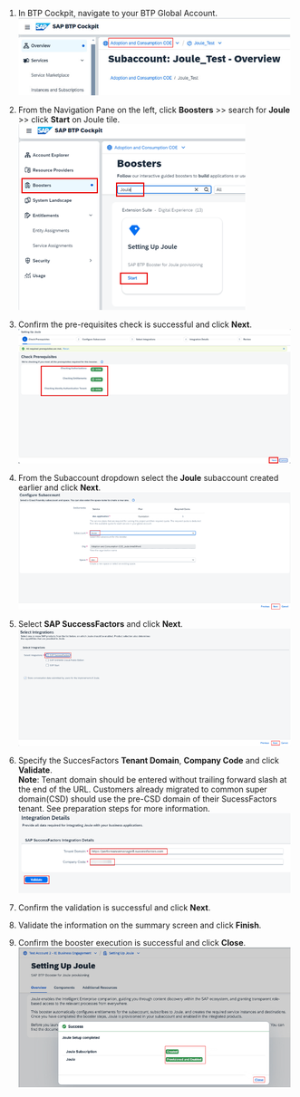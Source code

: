 1. In BTP Cockpit, navigate to your BTP Global Account.<br/>
![run_booster](1.jpg)
4. From the Navigation Pane on the left, click **Boosters** >> search for **Joule** >> click **Start** on Joule tile.
![run_booster](2.png)

6. Confirm the pre-requisites check is successful and click **Next**.
![run_booster](3.png)

7. From the Subaccount dropdown select the **Joule** subaccount created earlier and click **Next**. 
![run_booster](4.png)

8. Select **SAP SuccessFactors** and click **Next**.
![run_booster](5.png)

9. Specify the SuccesFactors **Tenant Domain**, **Company Code** and click **Validate**.                   
**Note**: Tenant domain should be entered without trailing forward slash at the end of the URL.  Customers already migrated to common super domain(CSD) should use the pre-CSD domain of their SucessFactors tenant. See preparation steps for more information.              
![run_booster](6.png)     

10. Confirm the validation is successful and click **Next**.
11. Validate the information on the summary screen and click **Finish**.
12. Confirm the booster execution is successful and click **Close**.
![run_booster](7.png)
